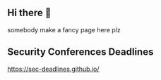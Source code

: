 ## Hi there 👋

somebody make a fancy page here plz

## Security Conferences Deadlines
https://sec-deadlines.github.io/
